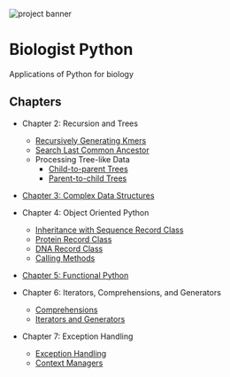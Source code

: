 ![project banner](https://project-banner.phamn23.repl.co/?title=Advanced%20Python&description=Applications%20of%20Python%20for%20biology&stack=python)

# Biologist Python
Applications of Python for biology

## Chapters
* Chapter 2: Recursion and Trees
    * [Recursively Generating Kmers](/chapter-2/generate_kmers.py)
    * [Search Last Common Ancestor](/chapter-2/last_ancestor.py)
    * Processing Tree-like Data
        * [Child-to-parent Trees](/chapter-2/child_parent.py)
        * [Parent-to-child Trees](/chapter-2/parent_child.py)

* [Chapter 3: Complex Data Structures]((/chapter-3/data_structures.py))
    
* Chapter 4: Object Oriented Python
    * [Inheritance with Sequence Record Class](/chapter-4/SequenceRecord.py)
    * [Protein Record Class](/chapter-4/ProteinRecord.py)
    * [DNA Record Class](/chapter-4/DNARecord.py)
    * [Calling Methods](/chapter-4/object_oriented.py)

* [Chapter 5: Functional Python](/chapter-5/functional.py)

* Chapter 6: Iterators, Comprehensions, and Generators
    * [Comprehensions](/chapter-6/comprehensions.py)
    * [Iterators and Generators](/chapter-6/iterators.py)

* Chapter 7: Exception Handling
    * [Exception Handling](/chapter-7/exceptions.py)
    * [Context Managers](/chapter-7/context.py)